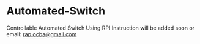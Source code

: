 # Automated-Switch
Controllable Automated Switch Using RPI
Instruction will be added soon or email: rap.ocba@gmail.com
